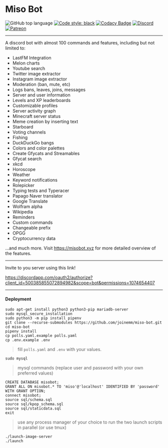 # Miso Bot

![GitHub top language](https://img.shields.io/github/languages/top/joinemm/miso-bot?color=green)
[![Code style: black](https://img.shields.io/badge/code%20style-black-000000.svg)](https://github.com/psf/black)
[![Codacy Badge](https://api.codacy.com/project/badge/Grade/84479f7c0f4c44a6aa2ba435e0215436)](https://app.codacy.com/manual/joinemm/miso-bot?utm_source=github.com&utm_medium=referral&utm_content=joinemm/miso-bot&utm_campaign=Badge_Grade_Dashboard)
[![Discord](https://img.shields.io/discord/652904322706833409.svg?label=&logo=discord&logoColor=ffffff&color=7389D8&labelColor=6A7EC2)](https://discord.gg/RzDW3Ne)
[![Patreon](https://img.shields.io/badge/Patreon-donate-orange.svg)](https://www.patreon.com/joinemm)

---

A discord bot with almost 100 commands and features, including but not limited to:

-   LastFM Integration
-   Melon charts
-   Youtube search
-   Twitter image extractor
-   Instagram image extractor
-   Moderation (ban, mute, etc)
-   Logs bans, leaves, joins, messages
-   Server and user information
-   Levels and XP leaderboards
-   Customizable profiles
-   Server activity graph
-   Minecraft server status
-   Meme creation by inserting text
-   Starboard
-   Voting channels
-   Fishing
-   DuckDuckGo bangs
-   Colors and color palettes
-   Create Gfycats and Streamables 
-   Gfycat search
-   xkcd
-   Horoscope
-   Weather
-   Keyword notifications
-   Rolepicker
-   Typing tests and Typeracer
-   Papago Naver translator
-   Google Translate
-   Wolfram alpha
-   Wikipedia
-   Reminders
-   Custom commands
-   Changeable prefix
-   OPGG
-   Cryptocurrency data

...and much more. Visit <https://misobot.xyz> for more detailed overview of the features.

---

Invite to you server using this link!

<https://discordapp.com/oauth2/authorize?client_id=500385855072894982&scope=bot&permissions=1074654407>

---

#### Deployment

```
sudo apt-get install python3 python3-pip mariadb-server
sudo mysql_secure_installation
sudo python3 -m pip install pipenv
git clone --recurse-submodules https://github.com/joinemm/miso-bot.git
cd miso-bot
pipenv install
cp polls.yaml.example polls.yaml
cp .env.example .env
```
> fill `polls.yaml` and `.env` with your values.
```
sudo mysql
```
> mysql commands (replace user and password with your own preferred values)
```
CREATE DATABASE misobot;
GRANT ALL ON misobot.* TO 'miso'@'localhost' IDENTIFIED BY 'password' WITH GRANT OPTION;
connect misobot;
source sql/schema.sql
source sql/kpop_schema.sql
source sql/staticdata.sql
exit
```
> use any process manager of your choice to run the two launch scripts in parallel (or use tmux)
```
./launch-image-server
./launch
```
